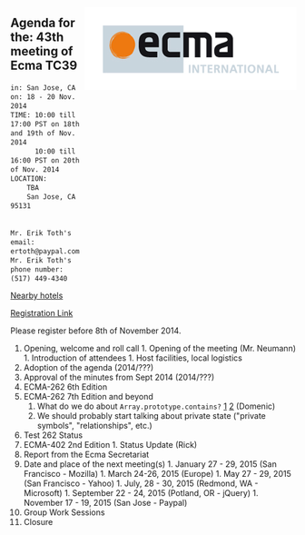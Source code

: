 <img src="../images/Ecma_RVB-003.jpg"
     align="right" alt="" />

## Agenda for the: 43th meeting of Ecma TC39

    in: San Jose, CA
    on: 18 - 20 Nov. 2014
    TIME: 10:00 till 17:00 PST on 18th and 19th of Nov. 2014
          10:00 till 16:00 PST on 20th of Nov. 2014
    LOCATION:
        TBA
        San Jose, CA 95131
        

    Mr. Erik Toth's email: ertoth@paypal.com
    Mr. Erik Toth's phone number: (517) 449-4340

[Nearby hotels](#)

[Registration Link](https://ecma.doodle.com/4vzhs9yc9s3aywnp)

Please register before 8th of November 2014.

  1. Opening, welcome and roll call
    1. Opening of the meeting (Mr. Neumann)
    1. Introduction of attendees
    1. Host facilities, local logistics
  1. Adoption of the agenda (2014/???)
  1. Approval of the minutes from Sept 2014 (2014/???)
  1. ECMA-262 6th Edition
  1. ECMA-262 7th Edition and beyond
     1. What do we do about `Array.prototype.contains?` [1](https://esdiscuss.org/topic/having-a-non-enumerable-array-prototype-contains-may-not-be-web-compatible) [2](https://esdiscuss.org/topic/array-prototype-contains-solutions) (Domenic)
     1. We should probably start talking about private state ("private symbols", "relationships", etc.)
  1. Test 262 Status
  1. ECMA-402 2nd Edition
    1. Status Update (Rick)
  1. Report from the Ecma Secretariat
  1. Date and place of the next meeting(s)
    1. January 27 - 29, 2015 (San Francisco - Mozilla)
    1. March 24-26, 2015 (Europe)
    1. May 27 - 29, 2015 (San Francisco - Yahoo)
    1. July, 28 - 30, 2015 (Redmond, WA - Microsoft)
    1. September 22 - 24, 2015 (Potland, OR - jQuery)
    1. November 17 - 19, 2015 (San Jose - Paypal)
  1.  Group Work Sessions
  1.  Closure
